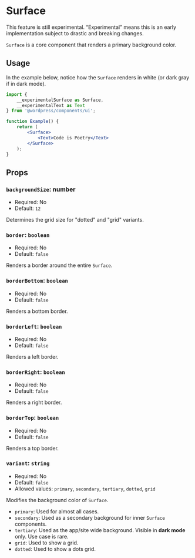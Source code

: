 # Surface

<div class="callout callout-alert">
This feature is still experimental. “Experimental” means this is an early implementation subject to drastic and breaking changes.
</div>

`Surface` is a core component that renders a primary background color.

## Usage

In the example below, notice how the `Surface` renders in white (or dark gray if in dark mode).

```jsx
import {
	__experimentalSurface as Surface,
	__experimentalText as Text
} from '@wordpress/components/ui';

function Example() {
	return (
		<Surface>
			<Text>Code is Poetry</Text>
		</Surface>
	);
}
```

## Props

### `backgroundSize`: number

- Required: No
- Default: `12`

Determines the grid size for "dotted" and "grid" variants.

### `border`: `boolean`

- Required: No
- Default: `false`

Renders a border around the entire `Surface`.

### `borderBottom`: `boolean`

- Required: No
- Default: `false`

Renders a bottom border.

### `borderLeft`: `boolean`

- Required: No
- Default: `false`

Renders a left border.

### `borderRight`: `boolean`

- Required: No
- Default: `false`

Renders a right border.

### `borderTop`: `boolean`

- Required: No
- Default: `false`

Renders a top border.

### `variant`: `string`

- Required: No
- Default: `false`
- Allowed values: `primary`, `secondary`, `tertiary`, `dotted`, `grid`

Modifies the background color of `Surface`.

-   `primary`: Used for almost all cases.
-   `secondary`: Used as a secondary background for inner `Surface` components.
-   `tertiary`: Used as the app/site wide background. Visible in **dark mode** only. Use case is rare.
-   `grid`: Used to show a grid.
-   `dotted`: Used to show a dots grid.
